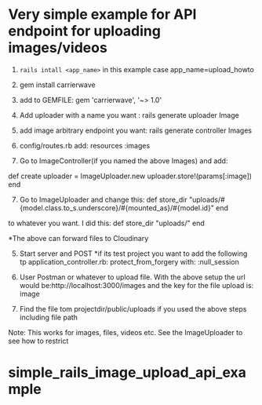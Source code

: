 # Very simple example for API endpoint for uploading images/videos

1) `rails intall <app_name>` in this example case app_name=upload_howto

2) gem install carrierwave

3) add to GEMFILE: gem 'carrierwave', '~> 1.0'

4) Add uploader with a name you want : rails generate uploader Image

4) add image arbitrary endpoint you want: rails generate controller Images

5) config/routes.rb add: resources :images

6) Go to ImageController(if you named the above Images) and add:

def create
    uploader = ImageUploader.new
    uploader.store!(params[:image])
end

7) Go to ImageUploader and change this:
def store_dir
    "uploads/#{model.class.to_s.underscore}/#{mounted_as}/#{model.id}"
end

to whatever you want. I did this:
def store_dir
    "uploads/"
end

*The above can forward files to Cloudinary

5) Start server and POST
*if its test project you want to add the following tp application_controller.rb:
protect_from_forgery with: :null_session

6) User Postman or whatever to upload file. With the above setup the url would be:http://localhost:3000/images and the key for the file upload is: image

7) Find the file tom projectdir/public/uploads if you used the above steps including file path

Note: This works for images, files, videos etc. See the ImageUploader to see how to restrict

# simple_rails_image_upload_api_example
